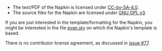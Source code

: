 * The text/PDF of the Napkin is licensed under [CC-by-SA-4.0](https://creativecommons.org/licenses/by-sa/4.0/).
* The source files for the Napkin are licensed under [GNU GPL v3](https://choosealicense.com/licenses/gpl-3.0/).

If you are just interested in the template/formatting for the Napkin,
you might be interested in the file
[evan.sty](https://github.com/vEnhance/dotfiles/blob/main/texmf/tex/latex/evan/evan.sty)
on which the Napkin's template is based.

There is no contributor license agreement, as discussed in [issue #77](https://github.com/vEnhance/napkin/issues/77).
